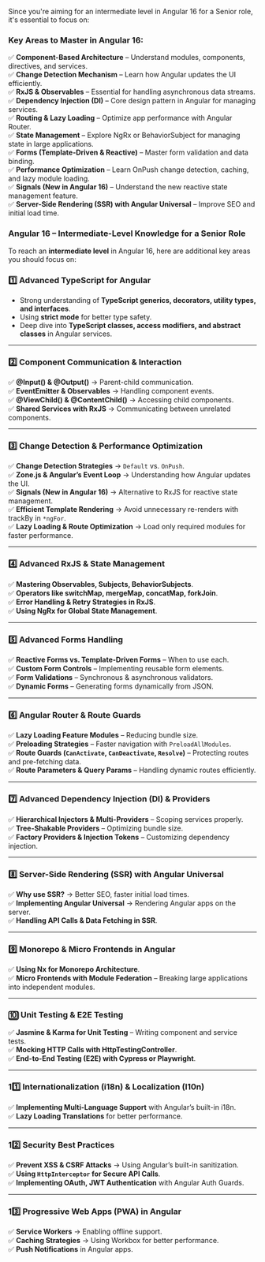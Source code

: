 Since you're aiming for an intermediate level in Angular 16 for a Senior role, it's essential to focus on:  

### **Key Areas to Master in Angular 16:**  
✅ **Component-Based Architecture** – Understand modules, components, directives, and services.  
✅ **Change Detection Mechanism** – Learn how Angular updates the UI efficiently.  
✅ **RxJS & Observables** – Essential for handling asynchronous data streams.  
✅ **Dependency Injection (DI)** – Core design pattern in Angular for managing services.  
✅ **Routing & Lazy Loading** – Optimize app performance with Angular Router.  
✅ **State Management** – Explore NgRx or BehaviorSubject for managing state in large applications.  
✅ **Forms (Template-Driven & Reactive)** – Master form validation and data binding.  
✅ **Performance Optimization** – Learn OnPush change detection, caching, and lazy module loading.  
✅ **Signals (New in Angular 16)** – Understand the new reactive state management feature.  
✅ **Server-Side Rendering (SSR) with Angular Universal** – Improve SEO and initial load time.  

### **Angular 16 – Intermediate-Level Knowledge for a Senior Role**  

To reach an **intermediate level** in Angular 16, here are additional key areas you should focus on:  

### **1️⃣ Advanced TypeScript for Angular**  
- Strong understanding of **TypeScript generics, decorators, utility types, and interfaces**.  
- Using **strict mode** for better type safety.  
- Deep dive into **TypeScript classes, access modifiers, and abstract classes** in Angular services.  

---

### **2️⃣ Component Communication & Interaction**  
✅ **@Input() & @Output()** → Parent-child communication.  
✅ **EventEmitter & Observables** → Handling component events.  
✅ **@ViewChild() & @ContentChild()** → Accessing child components.  
✅ **Shared Services with RxJS** → Communicating between unrelated components.  

---

### **3️⃣ Change Detection & Performance Optimization**  
✅ **Change Detection Strategies** → `Default` vs. `OnPush`.  
✅ **Zone.js & Angular’s Event Loop** → Understanding how Angular updates the UI.  
✅ **Signals (New in Angular 16)** → Alternative to RxJS for reactive state management.  
✅ **Efficient Template Rendering** → Avoid unnecessary re-renders with trackBy in `*ngFor`.  
✅ **Lazy Loading & Route Optimization** → Load only required modules for faster performance.  

---

### **4️⃣ Advanced RxJS & State Management**  
✅ **Mastering Observables, Subjects, BehaviorSubjects**.  
✅ **Operators like switchMap, mergeMap, concatMap, forkJoin**.  
✅ **Error Handling & Retry Strategies in RxJS**.  
✅ **Using NgRx for Global State Management**.  

---

### **5️⃣ Advanced Forms Handling**  
✅ **Reactive Forms vs. Template-Driven Forms** – When to use each.  
✅ **Custom Form Controls** – Implementing reusable form elements.  
✅ **Form Validations** – Synchronous & asynchronous validators.  
✅ **Dynamic Forms** – Generating forms dynamically from JSON.  

---

### **6️⃣ Angular Router & Route Guards**  
✅ **Lazy Loading Feature Modules** – Reducing bundle size.  
✅ **Preloading Strategies** – Faster navigation with `PreloadAllModules`.  
✅ **Route Guards (`CanActivate`, `CanDeactivate`, `Resolve`)** – Protecting routes and pre-fetching data.  
✅ **Route Parameters & Query Params** – Handling dynamic routes efficiently.  

---

### **7️⃣ Advanced Dependency Injection (DI) & Providers**  
✅ **Hierarchical Injectors & Multi-Providers** – Scoping services properly.  
✅ **Tree-Shakable Providers** – Optimizing bundle size.  
✅ **Factory Providers & Injection Tokens** – Customizing dependency injection.  

---

### **8️⃣ Server-Side Rendering (SSR) with Angular Universal**  
✅ **Why use SSR?** → Better SEO, faster initial load times.  
✅ **Implementing Angular Universal** → Rendering Angular apps on the server.  
✅ **Handling API Calls & Data Fetching in SSR**.  

---

### **9️⃣ Monorepo & Micro Frontends in Angular**  
✅ **Using Nx for Monorepo Architecture**.  
✅ **Micro Frontends with Module Federation** – Breaking large applications into independent modules.  

---

### **🔟 Unit Testing & E2E Testing**  
✅ **Jasmine & Karma for Unit Testing** – Writing component and service tests.  
✅ **Mocking HTTP Calls with HttpTestingController**.  
✅ **End-to-End Testing (E2E) with Cypress or Playwright**.  

---

### **11️⃣ Internationalization (i18n) & Localization (l10n)**  
✅ **Implementing Multi-Language Support** with Angular’s built-in i18n.  
✅ **Lazy Loading Translations** for better performance.  

---

### **12️⃣ Security Best Practices**  
✅ **Prevent XSS & CSRF Attacks** → Using Angular’s built-in sanitization.  
✅ **Using `HttpInterceptor` for Secure API Calls**.  
✅ **Implementing OAuth, JWT Authentication** with Angular Auth Guards.  

---

### **13️⃣ Progressive Web Apps (PWA) in Angular**  
✅ **Service Workers** → Enabling offline support.  
✅ **Caching Strategies** → Using Workbox for better performance.  
✅ **Push Notifications** in Angular apps.  
